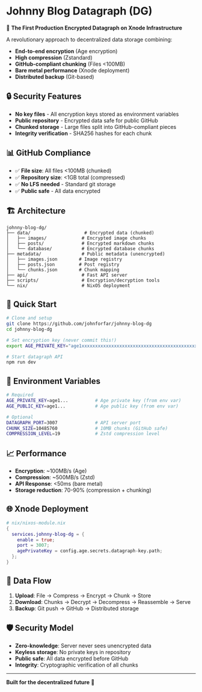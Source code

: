 # Johnny Blog Datagraph (DG)

🚀 **The First Production Encrypted Datagraph on Xnode Infrastructure**

A revolutionary approach to decentralized data storage combining:
- **End-to-end encryption** (Age encryption)
- **High compression** (Zstandard)
- **GitHub-compliant chunking** (Files <100MB)
- **Bare metal performance** (Xnode deployment)
- **Distributed backup** (Git-based)

## 🔒 Security Features

- **No key files** - All encryption keys stored as environment variables
- **Public repository** - Encrypted data safe for public GitHub
- **Chunked storage** - Large files split into GitHub-compliant pieces
- **Integrity verification** - SHA256 hashes for each chunk

## 📊 GitHub Compliance

- ✅ **File size**: All files <100MB (chunked)
- ✅ **Repository size**: <1GB total (compressed)
- ✅ **No LFS needed** - Standard git storage
- ✅ **Public safe** - All data encrypted

## 🏗️ Architecture

```
johnny-blog-dg/
├── data/                    # Encrypted data (chunked)
│   ├── images/             # Encrypted image chunks
│   ├── posts/              # Encrypted markdown chunks  
│   └── database/           # Encrypted database chunks
├── metadata/               # Public metadata (unencrypted)
│   ├── images.json        # Image registry
│   ├── posts.json         # Post registry
│   └── chunks.json        # Chunk mapping
├── api/                    # Fast API server
├── scripts/                # Encryption/decryption tools
└── nix/                    # NixOS deployment
```

## 🚀 Quick Start

```bash
# Clone and setup
git clone https://github.com/johnforfar/johnny-blog-dg
cd johnny-blog-dg

# Set encryption key (never commit this!)
export AGE_PRIVATE_KEY="age1xxxxxxxxxxxxxxxxxxxxxxxxxxxxxxxxxxxxxxxxxxxxxxxxxxxxxxxxxxxxxxxxxxxxxxxxxxxxxxxxxxxxxxxxxxxxxxxxxxxxxxxxxxxxxxxxxxxxxxxxxxxxxxxxxxxxxxxxxxxxxxxxxxxxxxxxxxxxxx"

# Start datagraph API
npm run dev
```

## 🔧 Environment Variables

```bash
# Required
AGE_PRIVATE_KEY=age1...          # Age private key (from env var)
AGE_PUBLIC_KEY=age1...           # Age public key (from env var)

# Optional
DATAGRAPH_PORT=3007              # API server port
CHUNK_SIZE=10485760              # 10MB chunks (GitHub safe)
COMPRESSION_LEVEL=19             # Zstd compression level
```

## 📈 Performance

- **Encryption**: ~100MB/s (Age)
- **Compression**: ~500MB/s (Zstd)
- **API Response**: <50ms (bare metal)
- **Storage reduction**: 70-90% (compression + chunking)

## 🌐 Xnode Deployment

```nix
# nix/nixos-module.nix
{
  services.johnny-blog-dg = {
    enable = true;
    port = 3007;
    agePrivateKey = config.age.secrets.datagraph-key.path;
  };
}
```

## 🔄 Data Flow

1. **Upload**: File → Compress → Encrypt → Chunk → Store
2. **Download**: Chunks → Decrypt → Decompress → Reassemble → Serve
3. **Backup**: Git push → GitHub → Distributed storage

## 🛡️ Security Model

- **Zero-knowledge**: Server never sees unencrypted data
- **Keyless storage**: No private keys in repository
- **Public safe**: All data encrypted before GitHub
- **Integrity**: Cryptographic verification of all chunks

---

**Built for the decentralized future** 🌟

